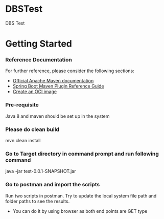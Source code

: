 # DBSTest
DBS Test
# Getting Started

### Reference Documentation
For further reference, please consider the following sections:

* [Official Apache Maven documentation](https://maven.apache.org/guides/index.html)
* [Spring Boot Maven Plugin Reference Guide](https://docs.spring.io/spring-boot/docs/2.3.3.RELEASE/maven-plugin/reference/html/)
* [Create an OCI image](https://docs.spring.io/spring-boot/docs/2.3.3.RELEASE/maven-plugin/reference/html/#build-image)

### Pre-requisite
Java 8 and maven should be set up in the system
### Please do clean build
mvn clean install
### Go to Target directory in command prompt and run following command
java -jar test-0.0.1-SNAPSHOT.jar

### Go to postman and import the scripts
Run two scripts in postman. Try to update the local system file path and folder paths to see the results.

* You can do it by using browser as both end points are GET type

